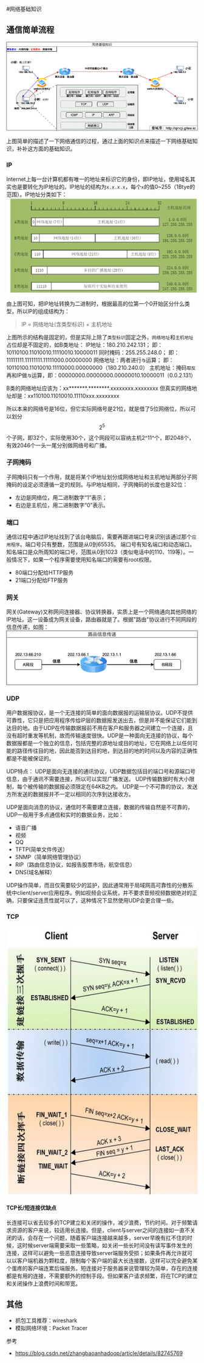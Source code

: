 #网络基础知识

## 通信简单流程
![通信简单流程](img/02_net_base/net-base-process.png)

上图简单的描述了一下网络通信的过程，通过上面的知识点来描述一下网络基础知识，补补这方面的基础知识。

### IP
Internet上每一台计算机都有唯一的地址来标识它的身份，即IP地址，使用域名其实也是要转化为IP地址的。IP地址的结构为`x.x.x.x`，每个`x`的值0~255（1Btye的范围）。IP地址分类如下：
![IP类型](img/02_net_base/net-base-ip-type.jpg)

由上图可知，把IP地址转换为二进制时，根据最高的位第一个0开始区分什么类型，所以IP的组成结构为：
> IP =  网络地址(含类型标识) + 主机地址 

上图所示的结构是固定的，但是实际上除了`类型标识`固定之外，`网络地址`和`主机地址`占位却是不固定的，如B类地址：
IP地址：180.210.242.131；        即：10110100.11010010.11110010.10000011
同时掩码：255.255.248.0；         即：11111111.11111111.11111000.00000000
网络地址：两者进行`与`运算；         即：10110100.11010010.11110000.00000000（180.210.240.0）
主机地址：掩码`取反`再和IP做`与`运算，即：00000000.00000000.00000010.10000011（0.0.2.131）

B类的网络地址应该为：xx*******.********.xxxxxxxx.xxxxxxxx
但真实的网络地址却是：xx110100.11010010.11110xxx.xxxxxxxx

所以本来的网络号是16位，但它实际网络号是21位，就是借了5位网络位，所以可以划分$$2^5$$个子网，即32个，实际使用30个，这个网段可以容纳主机2^11^个，即2048个，有效2046个一头一尾分别做网络号和广播。

### ⼦⽹掩码
⼦⽹掩码只有⼀个作⽤，就是将某个IP地址划分成⽹络地址和主机地址两部分⼦⽹掩码的设定必须遵循⼀定的规则。与IP地址相同，⼦⽹掩码的⻓度也是32位：
- 左边是⽹络位，⽤⼆进制数字“1”表示；
- 右边是主机位，⽤⼆进制数字“0”表示。

### 端口
通信过程中通过IP地址找到了该台电脑后，需要再跟进端口号来识别该通过那个`应用程序`。端⼝号只有整数，范围是从0到65535。
端口号有知名端口和动态端口。知名端⼝是众所周知的端⼝号，范围从0到1023（类似电话中的110、119等）。⼀般情况下，如果⼀个程序需要使⽤知名端⼝的需要有root权限。
- 80端⼝分配给HTTP服务
- 21端⼝分配给FTP服务


### 网关
网关(Gateway)又称网间连接器、协议转换器，实质上是一个网络通向其他网络的IP地址。这一设备成为网关设备，路由器就是了。根据"路由"协议进行不同网段的信息传递，如图：
![路由](img/02_net_base/net-base-router.png)


### UDP
⽤户数据报协议，是⼀个⽆连接的简单的⾯向数据报的运输层协议。UDP不提供可靠性，它只是把应⽤程序传给IP层的数据报发送出去，但是并不能保证它们能到达⽬的地。由于UDP在传输数据报前不⽤在客户和服务器之间建⽴⼀个连接，且没有超时重发等机制，故⽽传输速度很快。UDP是⼀种⾯向⽆连接的协议，每个数据报都是⼀个独⽴的信息，包括完整的源地址或⽬的地址，它在⽹络上以任何可能的路径传往⽬的地，因此能否到达⽬的地，到达⽬的地的时间以及内容的正确性都是不能被保证的。

UDP特点：
UDP是⾯向⽆连接的通讯协议，UDP数据包括⽬的端⼝号和源端⼝号信息，由于通讯不需要连接，所以可以实现⼴播发送。 UDP传输数据时有⼤⼩限制，每个被传输的数据报必须限定在64KB之内。 UDP是⼀个不可靠的协议，发送⽅所发送的数据报并不⼀定以相同的次序到达接收⽅。

UDP是⾯向消息的协议，通信时不需要建⽴连接，数据的传输⾃然是不可靠的，UDP⼀般⽤于多点通信和实时的数据业务，⽐如：
- 语⾳⼴播
- 视频
- QQ
- TFTP(简单⽂件传送）
- SNMP（简单⽹络管理协议）
- RIP（路由信息协议，如报告股票市场，航空信息）
- DNS(域名解释）

UDP操作简单，⽽且仅需要较少的监护，因此通常⽤于局域⽹⾼可靠性的分散系统中client/server应⽤程序。例如视频会议系统，并不要求⾳频视频数据绝对的正确，只要保证连贯性就可以了，这种情况下显然使⽤UDP会更合理⼀些。

### TCP
![TCP](img/02_net_base/net-base-process.jpg)

#### TCP长/短连接优缺点
⻓连接可以省去较多的TCP建⽴和关闭的操作，减少浪费，节约时间。对于频繁请求资源的客户来说，较适⽤⻓连接。但是，client与server之间的连接如⼀直不关闭的话，会存在⼀个问题，随着客户端连接越来越多，server早晚有扛不住的时候，这时候server端需要采取⼀些策略，如关闭⼀些⻓时间没有读写事件发⽣的连接，这样可以避免⼀些恶意连接导致server端服务受损；如果条件再允许就可以以客户端机器为颗粒度，限制每个客户端的最⼤⻓连接数，这样可以完全避免某个蛋疼的客户端连累后端服务。短连接对于服务器来说管理较为简单，存在的连接都是有⽤的连接，不需要额外的控制⼿段。但如果客户请求频繁，将在TCP的建⽴和关闭操作上浪费时间和带宽。

## 其他
- 抓包工具推荐：wireshark
- 模拟网络环境：Packet Tracer

参考
- https://blog.csdn.net/zhangbaoanhadoop/article/details/82745769
